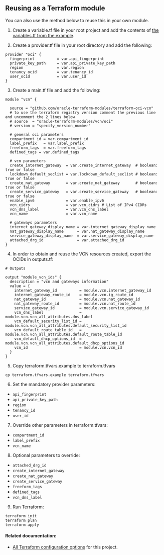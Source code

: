 ## Reusing as a Terraform module

You can also use the method below to reuse this in your own module.

1. Create a variable.tf file in your root project and add the contents of [the variables.tf from the example][uri-variables-example].

2. Create a provider.tf file in your root directory and add the following:

```
provider "oci" {
  fingerprint          = var.api_fingerprint
  private_key_path     = var.api_private_key_path
  region               = var.region
  tenancy_ocid         = var.tenancy_id
  user_ocid            = var.user_id
}
```
3. Create a main.tf file and add the following:

```
module "vcn" {
  
  source = "github.com/oracle-terraform-modules/terraform-oci-vcn"
  # to use the terraform registry version comment the previous line and uncomment the 2 lines below
  # source  = "oracle-terraform-modules/vcn/oci"
  # version = "specify_version_number"

  # general oci parameters
  compartment_id = var.compartment_id
  label_prefix   = var.label_prefix
  freeform_tags  = var.freeform_tags
  defined_tags = var.defined_tags

  # vcn parameters
  create_internet_gateway  = var.create_internet_gateway  # boolean: true or false
  lockdown_default_seclist = var.lockdown_default_seclist # boolean: true or false
  create_nat_gateway       = var.create_nat_gateway       # boolean: true or false
  create_service_gateway   = var.create_service_gateway   # boolean: true or false
  enable_ipv6              = var.enable_ipv6
  vcn_cidrs                = var.vcn_cidrs # List of IPv4 CIDRs
  vcn_dns_label            = var.vcn_dns_label
  vcn_name                 = var.vcn_name

  # gateways parameters
  internet_gateway_display_name = var.internet_gateway_display_name
  nat_gateway_display_name      = var.nat_gateway_display_name
  service_gateway_display_name  = var.service_gateway_display_name
  attached_drg_id               = var.attached_drg_id
}
```

4. In order to obtain and reuse the VCN resources created, export the OCIDs in outputs.tf:

```
# Outputs

output "module_vcn_ids" {
  description = "vcn and gateways information"
  value = {
    internet_gateway_id          = module.vcn.internet_gateway_id
    internet_gateway_route_id    = module.vcn.ig_route_id
    nat_gateway_id               = module.vcn.nat_gateway_id
    nat_gateway_route_id         = module.vcn.nat_route_id
    service_gateway_id           = module.vcn.service_gateway_id
    vcn_dns_label                = module.vcn.vcn_all_attributes.dns_label
    vcn_default_security_list_id = module.vcn.vcn_all_attributes.default_security_list_id
    vcn_default_route_table_id   = module.vcn.vcn_all_attributes.default_route_table_id
    vcn_default_dhcp_options_id  = module.vcn.vcn_all_attributes.default_dhcp_options_id
    vcn_id                       = module.vcn.vcn_id
  }
}
```

5. Copy terraform.tfvars.example to terraform.tfvars
```
cp terraform.tfvars.example terraform.tfvars
```

6. Set the mandatory provider parameters:
* `api_fingerprint`
* `api_private_key_path`
* `region`
* `tenancy_id`
* `user_id`

7. Override other parameters in terraform.tfvars:

* `compartment_id`
* `label_prefix`
* `vcn_name`

8. Optional parameters to override:

* `attached_drg_id`
* `create_internet_gateway`
* `create_nat_gateway`
* `create_service_gateway`
* `freeform_tags`
* `defined_tags`
* `vcn_dns_label`

9. Run Terraform:
```
terraform init
terraform plan
terraform apply
```

#### Related documentation:

* [All Terraform configuration options][uri-terraform-options] for this project.

[uri-terraform-options]: ./chapter_8.md
[uri-variables-example]: https://github.com/oracle-terraform-modules/terraform-oci-vcn/blob/main/examples/module_composition/variables.tf